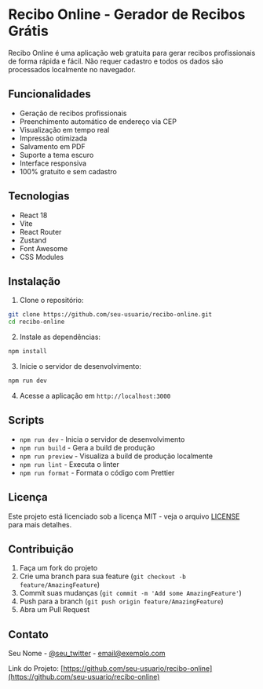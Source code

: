 # Recibo Online - Gerador de Recibos Grátis

Recibo Online é uma aplicação web gratuita para gerar recibos profissionais de forma rápida e fácil. Não requer cadastro e todos os dados são processados localmente no navegador.

## Funcionalidades

- Geração de recibos profissionais
- Preenchimento automático de endereço via CEP
- Visualização em tempo real
- Impressão otimizada
- Salvamento em PDF
- Suporte a tema escuro
- Interface responsiva
- 100% gratuito e sem cadastro

## Tecnologias

- React 18
- Vite
- React Router
- Zustand
- Font Awesome
- CSS Modules

## Instalação

1. Clone o repositório:

```bash
git clone https://github.com/seu-usuario/recibo-online.git
cd recibo-online
```

2. Instale as dependências:

```bash
npm install
```

3. Inicie o servidor de desenvolvimento:

```bash
npm run dev
```

4. Acesse a aplicação em `http://localhost:3000`

## Scripts

- `npm run dev` - Inicia o servidor de desenvolvimento
- `npm run build` - Gera a build de produção
- `npm run preview` - Visualiza a build de produção localmente
- `npm run lint` - Executa o linter
- `npm run format` - Formata o código com Prettier

## Licença

Este projeto está licenciado sob a licença MIT - veja o arquivo [LICENSE](LICENSE) para mais detalhes.

## Contribuição

1. Faça um fork do projeto
2. Crie uma branch para sua feature (`git checkout -b feature/AmazingFeature`)
3. Commit suas mudanças (`git commit -m 'Add some AmazingFeature'`)
4. Push para a branch (`git push origin feature/AmazingFeature`)
5. Abra um Pull Request

## Contato

Seu Nome - [@seu_twitter](https://twitter.com/seu_twitter) - email@exemplo.com

Link do Projeto: [https://github.com/seu-usuario/recibo-online](https://github.com/seu-usuario/recibo-online)
